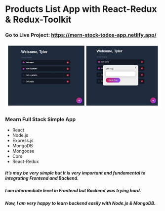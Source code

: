 # Products List App with React-Redux & Redux-Toolkit
<!-- ### It's a Full Mobile Responsive App -->

### Go to Live Project: https://mern-stock-todos-app.netlify.app/
<!-- [![image](screenshot.JPG)](https://mern-stock-todos-app.netlify.app/) -->
<!-- ![Screenshot](client/ScreenShoot.jpg) -->

[![image](client/ScreenShoot.jpg)](https://mern-stock-todos-app.netlify.app/)


### Mearn Full Stack Simple App
* React
* Node.js
* Express.js
* MongoDB
* Mongoose
* Cors
* React-Redux

##### It’s may be very simple but It is very important and fundamental to integrating Frontend and Backend.
##### I am intermediate level in Frontend but Backend was trying hard.
##### Now, I am very happy to learn backend easily with Node.js & MongoDB.
